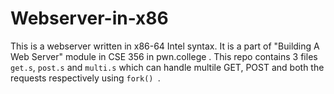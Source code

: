 # Webserver-in-x86

This is a webserver written in x86-64 Intel syntax. It is a part of "Building A Web Server" module in CSE 356 in pwn.college . This repo contains 3 files `get.s`, `post.s` and `multi.s` which can handle 
multile GET, POST and both the requests respectively using `fork() `.
